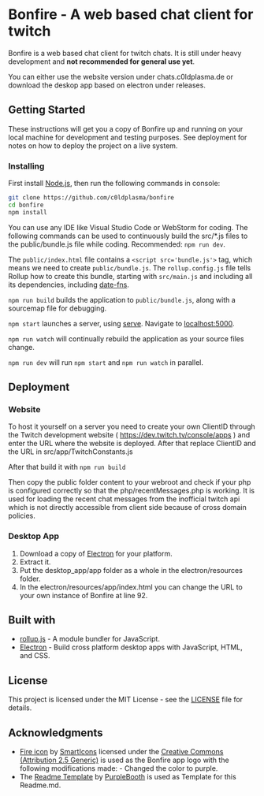 # Bonfire - A web based chat client for twitch

Bonfire is a web based chat client for twitch chats. It is still under heavy development and **not recommended for general use yet**.

You can either use the website version under chats.c0ldplasma.de or download the deskop app based on electron under releases.

## Getting Started

These instructions will get you a copy of Bonfire up and running on your local machine for development and testing purposes. See deployment for notes on how to deploy the project on a live system.

### Installing

First install [Node.js](https://nodejs.org/en/), then run the following commands in console:
```bash
git clone https://github.com/c0ldplasma/bonfire
cd bonfire
npm install
```

You can use any IDE like Visual Studio Code or WebStorm for coding. The following commands can be used to continuously build the src/*.js files to the public/bundle.js file while coding. Recommended: `npm run dev`.

The `public/index.html` file contains a `<script src='bundle.js'>` tag, which means we need to create `public/bundle.js`. The `rollup.config.js` file tells Rollup how to create this bundle, starting with `src/main.js` and including all its dependencies, including [date-fns](https://date-fns.org).

`npm run build` builds the application to `public/bundle.js`, along with a sourcemap file for debugging.

`npm start` launches a server, using [serve](https://github.com/zeit/serve). Navigate to [localhost:5000](http://localhost:5000).

`npm run watch` will continually rebuild the application as your source files change.

`npm run dev` will run `npm start` and `npm run watch` in parallel.

## Deployment

### Website

To host it yourself on a server you need to create your own ClientID through the Twitch development website ( https://dev.twitch.tv/console/apps ) and enter the URL where the website is deployed. After that replace ClientID and the URL in src/app/TwitchConstants.js

After that build it with `npm run build`

Then copy the public folder content to your webroot and check if your php is configured correctly so that the php/recentMessages.php is working. It is used for loading the recent chat messages from the inofficial twitch api which is not directly accessible from client side because of cross domain policies.

### Desktop App

1. Download a copy of [Electron](https://github.com/electron/electron/releases) for your platform.
1. Extract it.
1. Put the desktop_app/app folder as a whole in the electron/resources folder.
1. In the electron/resources/app/index.html you can change the URL to your own instance of Bonfire at line 92.

## Built with

* [rollup.js](https://rollupjs.org/guide/en) - A module bundler for JavaScript.
* [Electron](https://electronjs.org/) - Build cross platform desktop apps with JavaScript, HTML, and CSS.

## License

This project is licensed under the MIT License - see the [LICENSE](LICENSE) file for details.

## Acknowledgments

* [Fire icon](https://www.iconfinder.com/icons/116853/fire_icon) by [SmartIcons](https://www.iconfinder.com/iconeden) licensed under the [Creative Commons (Attribution 2.5 Generic)](https://creativecommons.org/licenses/by/2.5/legalcode) is used as the Bonfire app logo with the following modifications made: - Changed the color to purple. 
* The [Readme Template](https://gist.github.com/PurpleBooth/109311bb0361f32d87a2) by [PurpleBooth](https://gist.github.com/PurpleBooth) is used as Template for this Readme.md.
